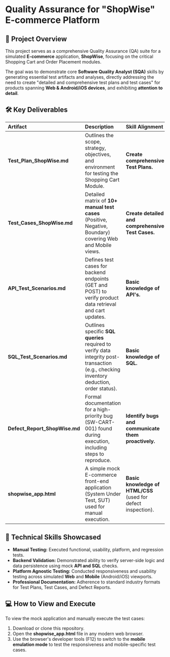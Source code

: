 # **Quality Assurance for "ShopWise" E-commerce Platform**

## **🎯 Project Overview**

This project serves as a comprehensive Quality Assurance (QA) suite for a simulated **E-commerce** application, **ShopWise**, focusing on the critical Shopping Cart and Order Placement modules.

The goal was to demonstrate core **Software Quality Analyst (SQA)** skills by generating essential test artifacts and analyses, directly addressing the need to create "detailed and comprehensive test plans and test cases" for products spanning **Web & Android/iOS devices**, and exhibiting **attention to detail**.

## **🛠️ Key Deliverables**

| Artifact | Description |  Skill Alignment |
| :---- | :---- | :---- |
| **Test\_Plan\_ShopWise.md** | Outlines the scope, strategy, objectives, and environment for testing the Shopping Cart Module. | **Create comprehensive Test Plans.** |
| **Test\_Cases\_ShopWise.md** | Detailed matrix of **10+ manual test cases** (Positive, Negative, Boundary) covering Web and Mobile views. | **Create detailed and comprehensive Test Cases.** |
| **API\_Test\_Scenarios.md** | Defines test cases for backend endpoints (GET and POST) to verify product data retrieval and cart updates. | **Basic knowledge of API's.** |
| **SQL\_Test\_Scenarios.md** | Outlines specific **SQL queries** required to verify data integrity post-transaction (e.g., checking inventory deduction, order status). | **Basic knowledge of SQL.** |
| **Defect\_Report\_ShopWise.md** | Formal documentation for a high-priority bug (SW-CART-001) found during execution, including steps to reproduce. | **Identify bugs and communicate them proactively.** |
| **shopwise\_app.html** | A simple mock E-commerce front-end application (System Under Test, SUT) used for manual execution. | **Basic knowledge of HTML/CSS** (used for defect inspection). |

## **🔗 Technical Skills Showcased**

* **Manual Testing:** Executed functional, usability, platform, and regression tests.  
* **Backend Validation:** Demonstrated ability to verify server-side logic and data persistence using mock **API and SQL** checks.  
* **Platform Agnostic Testing:** Conducted responsiveness and usability testing across simulated **Web** and **Mobile** (Android/iOS) viewports.  
* **Professional Documentation:** Adherence to standard industry formats for Test Plans, Test Cases, and Defect Reports.

## **💻 How to View and Execute**

To view the mock application and manually execute the test cases:

1. Download or clone this repository.  
2. Open the **shopwise\_app.html** file in any modern web browser.  
3. Use the browser's developer tools (F12) to switch to the **mobile emulation mode** to test the responsiveness and mobile-specific test cases.

